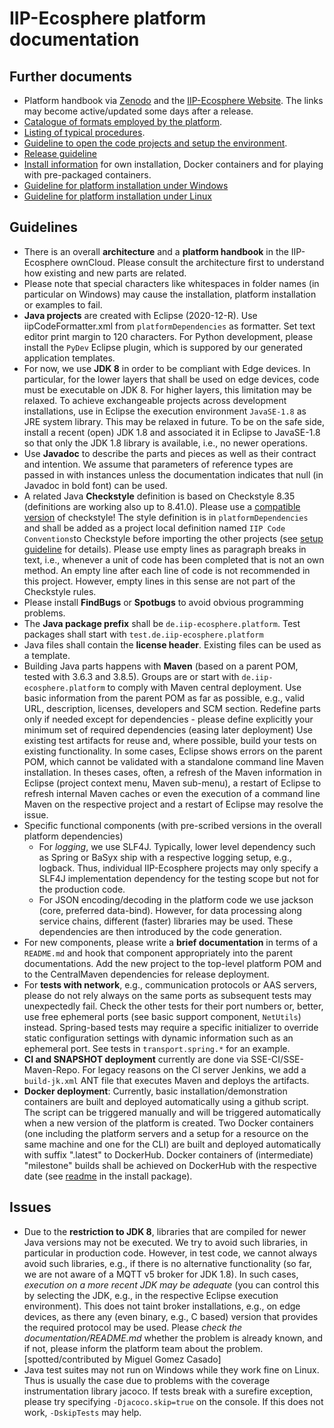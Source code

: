 # IIP-Ecosphere platform documentation

## Further documents 
* Platform handbook via [Zenodo](https://doi.org/10.5281/zenodo.5168946) and the [IIP-Ecosphere Website](https://www.iip-ecosphere.eu/). The links may become active/updated some days after a release.
* [Catalogue of formats employed by the platform](../documentation/FORMATS.md).
* [Listing of typical procedures](../documentation/ACTIONS.md).
* [Guideline to open the code projects and setup the environment](../documentation/Guideline.pdf?raw=true).
* [Release guideline](../documentation/RELEASE.md)
* [Install information](../documentation/INSTALL.md) for own installation, Docker containers and for playing with pre-packaged containers.
* [Guideline for platform installation under Windows](../documentation/Platform_Installation_Guide_for_Windows.pdf)
* [Guideline for platform installation under Linux](../documentation/Platform_Installation_Guide_for_Linux.pdf)

## Guidelines
* There is an overall **architecture** and a **platform handbook** in the IIP-Ecosphere ownCloud. Please consult the architecture first to understand how existing and new parts are related.
* Please note that special characters like whitespaces in folder names (in particular on Windows) may cause the installation, platform installation or examples to fail.  
* **Java projects** are created with Eclipse (2020-12-R). Use iipCodeFormatter.xml from ``platformDependencies`` as formatter. Set text editor print margin to 120 characters. For Python development, please install the `PyDev` Eclipse plugin, which is suppored by our generated application templates.
* For now, we use **JDK 8** in order to be compliant with Edge devices. In particular, for the lower layers that shall be used on edge devices, code must be executable on JDK 8. For higher layers, this limitation may be relaxed. To achieve exchangeable projects across development installations, use in Eclipse the execution environment ``JavaSE-1.8`` as JRE system library. This may be relaxed in future. To be on the safe side, install a recent (open) JDK 1.8 and associated it in Eclipse to JavaSE-1.8 so that only the JDK 1.8 library is available, i.e., no newer operations. 
* Use **Javadoc** to describe the parts and pieces as well as their contract and intention. We assume that parameters of reference types are passed in with instances unless the documentation indicates that null (in Javadoc in bold font) can be used.
* A related Java **Checkstyle** definition is based on Checkstyle 8.35 (definitions are working also up to 8.41.0). Please use a [compatible version](https://stackoverflow.com/questions/68208024/how-to-downgrade-checkstyle-to-8-40-or-8-41-in-eclipse) of checkstyle! The style definition is in ``platformDependencies`` and shall be added as a project local definition named ``IIP Code Conventions``to Checkstyle before importing the other projects (see [setup guideline](../documentation/Guideline.pdf?raw=true) for details). Please use empty lines as paragraph breaks in text, i.e., whenever a unit of code has been completed that is not an own method. An empty line after each line of code is not recommended in this project. However, empty lines in this sense are not part of the Checkstyle rules.
* Please install **FindBugs** or **Spotbugs** to avoid obvious programming problems.
* The **Java package prefix** shall be ``de.iip-ecosphere.platform``. Test packages shall start with ``test.de.iip-ecosphere.platform`` 
* Java files shall contain the **license header**. Existing files can be used as a template.
* Building Java parts happens with **Maven** (based on a parent POM, tested with 3.6.3 and 3.8.5). Groups are or start with ``de.iip-ecosphere.platform`` to comply with Maven central deployment. Use basic information from the parent POM as far as possible, e.g., valid URL, description, licenses, developers and SCM section. Redefine parts only if 
  needed except for dependencies - please define explicitly your minimum set of required dependencies (easing later deployment) Use existing test artifacts for reuse and, where possible, build your tests on existing functionality. In some cases, Eclipse shows errors on the parent POM, which cannot be validated with a standalone command line Maven installation. In theses cases, often, a refresh of the Maven information in Eclipse (project context menu, Maven sub-menu), a restart of Eclipse to refresh internal Maven caches or even the execution of a command line Maven on the respective project and a restart of Eclipse may resolve the issue.
* Specific functional components (with pre-scribed versions in the overall platform dependencies)
  * For *logging*, we use SLF4J. Typically, lower level dependency such as Spring or BaSyx ship with a respective logging setup, e.g., logback. Thus, individual IIP-Ecosphere projects may only specify a SLF4J implementation dependency for the testing scope but not for the production code.
  * For JSON encoding/decoding in the platform code we use jackson (core, preferred data-bind). However, for data processing along service chains, different (faster) libraries may be used. These dependencies are then introduced by the code generation.
* For new components, please write a **brief documentation** in terms of a ``README.md`` and hook that component appropriately into the parent documentations. Add the new project to the top-level platform POM and to the CentralMaven dependencies for release deployment.
* For **tests with network**, e.g., communication protocols or AAS servers, please do not rely always on the same ports as subsequent tests may unexpectedly fail. Check the other tests for their port numbers or, better, use free ephemeral ports (see basic support component, ``NetUtils``) instead. Spring-based tests may require a specific initializer to override static configuration settings with dynamic information such as an ephemeral port. See tests in ``transport.spring.*`` for an example.
* **CI and SNAPSHOT deployment** currently are done via SSE-CI/SSE-Maven-Repo. For legacy reasons on the CI server Jenkins, we add a ``build-jk.xml`` ANT file that executes Maven and deploys the artifacts.
* **Docker deployment**: Currently, basic installation/demonstration containers are built and deployed automatically using a github script. The script can be triggered manually and will be triggered automatically when a new version of the platform is created. Two Docker containers (one including the platform servers and a setup for a resource on the same machine and one for the CLI) are built and deployed automatically with suffix ".latest" to DockerHub. Docker containers of (intermediate) "milestone" builds shall be achieved on DockerHub with the respective date (see [readme](https://github.com/iip-ecosphere/platform/blob/main/platform/tools/Install/container/readme.txt) in the install package).

## Issues

* Due to the **restriction to JDK 8**, libraries that are compiled for newer Java versions may not be executed. We try to avoid such libraries, in particular in production code. However, in test code, we cannot always avoid such libraries, e.g., if there is no alternative functionality (so far, we are not aware of a MQTT v5 broker for JDK 1.8). In such cases, *execution on a more recent JDK may be adequate* (you can control this by selecting the JDK, e.g., in the respective Eclipse execution environment). This does not taint broker installations, e.g., on edge devices, as there any (even binary, e.g., C based) version that provides the required protocol may be used. Please *check the documentation/README.md* whether the problem is already known, and if not, please inform the platform team about the problem. [spotted/contributed by Miguel Gomez Casado]
* Java test suites may not run on Windows while they work fine on Linux. Thus is usually the case due to problems with the coverage instrumentation library jacoco. If tests break with a surefire exception, please try specifying `-Djacoco.skip=true` on the console. If this does not work, `-DskipTests` may help.
